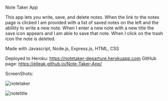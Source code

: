 Note Taker App

This app lets you write, save, and delete notes. When the link to the notes page is clicked I am provided with a list of saved notes on the left and the ablility to write a new note. When I enter a new note with a new title the save icon appears and I am able to save that note. When I click on the trash icon the note is deleted.

Made with Javascript, Node.js, Express.js, HTML, CSS

Deployed to Heroku: https://notetaker-departure.herokuapp.com
GitHub page: https://elleak.github.io/Note-Taker-App/

ScreenShots:

![notetaker](https://user-images.githubusercontent.com/91795114/168503321-73dac3da-2bd5-40fe-a39d-65234178b107.jpg)


![notetitle](https://user-images.githubusercontent.com/91795114/168503277-7141c595-280f-40f6-a81d-660b002ebae6.jpg)